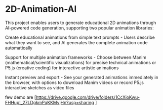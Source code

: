 # 2D-Animation-AI
 This project enables users to generate educational 2D animations through AI-powered code generation, supporting two popular animation libraries:

 Create educational animations from simple text prompts - Users describe what they want to see, and AI generates the complete animation code automatically

Support for multiple animation frameworks - Choose between Manim (mathematical/scientific visualizations) for precise technical animations or P5.js (creative coding) for interactive artistic animations
 
Instant preview and export - See your generated animations immediately in the browser, with options to download Manim videos or record P5.js interactive sketches as video files

few demo are [https://drive.google.com/drive/folders/1CcXioKwu-FHHupI_27LDgkmPqKKMvjHn?usp=sharing
]

